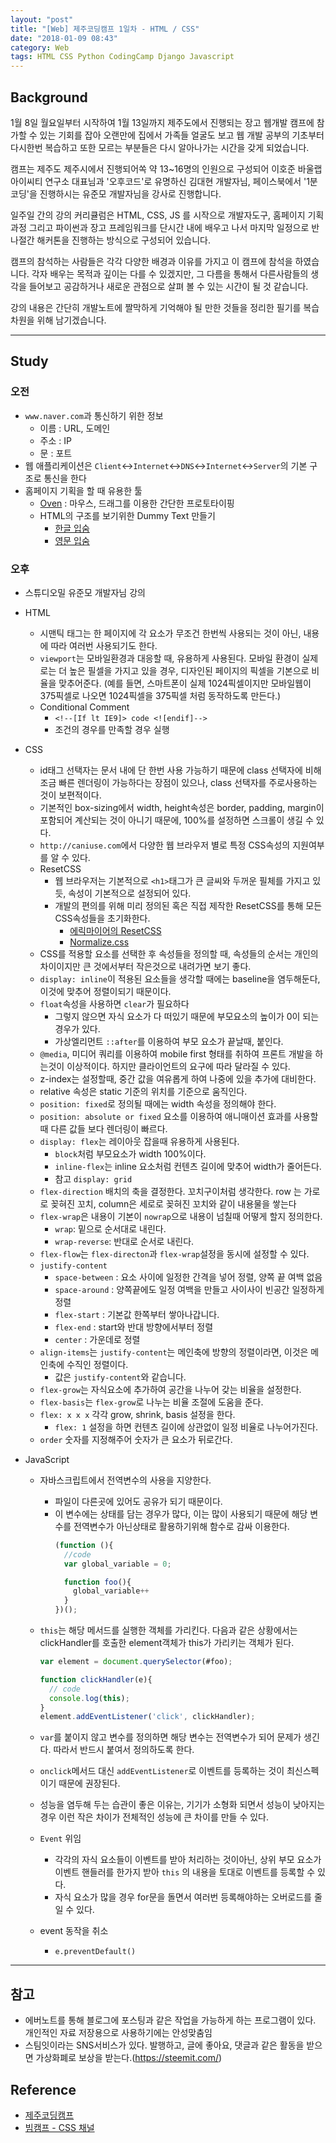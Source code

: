 ```yaml
---
layout: "post"
title: "[Web] 제주코딩캠프 1일차 - HTML / CSS"
date: "2018-01-09 08:43"
category: Web
tags: HTML CSS Python CodingCamp Django Javascript
---
```


## Background
1월 8일 월요일부터 시작하여 1월 13일까지 제주도에서 진행되는 장고 웹개발 캠프에 참가할 수 있는 기회를 잡아 오랜만에 집에서 가족들 얼굴도 보고 웹 개발 공부의 기초부터 다시한번 복습하고 또한 모르는 부분들은 다시 알아나가는 시간을 갖게 되었습니다.

캠프는 제주도 제주시에서 진행되어쏙 약 13~16명의 인원으로 구성되어 이호준 바울랩아이씨티 연구소 대표님과 '오후코드'로 유명하신 김대현 개발자님, 페이스북에서 '1분코딩'을 진행하시는 유준모 개발자님을 강사로 진행합니다.

일주일 간의 강의 커리큘럼은 HTML, CSS, JS 를 시작으로 개발자도구, 홈페이지 기획과정 그리고 파이썬과 장고 프레임워크를 단시간 내에 배우고 나서 마지막 일정으로 반나절간 해커톤을 진행하는 방식으로 구성되어 있습니다.

캠프의 참석하는 사람들은 각각 다양한 배경과 이유를 가지고 이 캠프에 참석을 하였습니다. 각자 배우는 목적과 깊이는 다를 수 있겠지만, 그 다름을 통해서 다른사람들의 생각을 들어보고 공감하거나 새로운 관점으로 살펴 볼 수 있는 시간이 될 것 같습니다.

강의 내용은 간단히 개발노트에 짤막하게 기억해야 될 만한 것들을 정리한 필기를 복습차원을 위해 남기겠습니다.

---

## Study

### 오전
- `www.naver.com`과 통신하기 위한 정보
  - 이름 : URL, 도메인
  - 주소 : IP
  - 문 : 포트
- 웹 애플리케이션은 `Client`<->`Internet`<->`DNS`<->`Internet`<->`Server`의 기본 구조로 통신을 한다
- 홈페이지 기획을 할 때 유용한 툴
  - [Oven](http://ovenapp.io) : 마우스, 드래그를 이용한 간단한 프로토타이핑
  - HTML의 구조를 보기위한 Dummy Text 만들기
    - [한글 입숨](http://hangul.thefron.me/)
    - [영문 입숨](https://loremipsumgenerator.com/)

### 오후
- 스튜디오밀 유준모 개발자님 강의
- HTML
  - 시맨틱 태그는 한 페이지에 각 요소가 무조건 한번씩 사용되는 것이 아닌, 내용에 따라 여러번 사용되기도 한다.
  - `viewport`는 모바일환경과 대응할 때, 유용하게 사용된다. 모바일 환경이 실제로는 더 높은 필셀을 가지고 있을 경우, 디자인된 페이지의 픽셀을 기본으로 비율을 맞추어준다. (예를 들면, 스마트폰이 실제 1024픽셀이지만 모바일웹이 375픽셀로 나오면 1024픽셀을 375픽셀 처럼 동작하도록 만든다.)
  - Conditional Comment
    - `<!--[If lt IE9]> code <![endif]-->`
    - 조건의 경우를 만족할 경우 실행


- CSS
  - id태그 선택자는 문서 내에 단 한번 사용 가능하기 때문에 class 선택자에 비해 조금 빠른 렌더링이 가능하다는 장점이 있으나, class 선택자를 주로사용하는 것이 보편적이다.
  - 기본적인 box-sizing에서 width, height속성은 border, padding, margin이 포함되어 계산되는 것이 아니기 때문에, 100%를 설정하면 스크롤이 생길 수 있다.
  - `http://caniuse.com`에서 다양한 웹 브라우저 별로 특정 CSS속성의 지원여부를 알 수 있다.
  - ResetCSS
    - 웹 브라우저는 기본적으로 `<h1>`태그가 큰 글씨와 두꺼운 필체를 가지고 있듯, 속성이 기본적으로 설정되어 있다.
    - 개발의 편의를 위해 미리 정의된 혹은 직접 제작한 ResetCSS를 통해 모든 CSS속성들을 초기화한다.
      - [에릭마이어의 ResetCSS](http://meyerweb.com/eric/tools/css/reset/)
      - [Normalize.css](https://necolas.github.io/normalize.css/)
  - CSS를 적용할 요소를 선택한 후 속성들을 정의할 때, 속성들의 순서는 개인의 차이이지만 큰 것에서부터 작은것으로 내려가면 보기 좋다.
  - `display: inline`이 적용된 요소들을 생각할 때에는 baseline을 염두해둔다, 이것에 맞추어 정렬이되기 때문이다.
  - `float`속성을 사용하면 `clear`가 필요하다
    - 그렇지 않으면 자식 요소가 다 떠있기 때문에 부모요소의 높이가 0이 되는 경우가 있다.
    - 가상엘리먼트 `::after`를 이용하여 부모 요소가 끝날때, 붙인다.
  - `@media`, 미디어 쿼리를 이용하여 mobile first 형태를 취하여 프론트 개발을 하는것이 이상적이다. 하지만 클라이언트의 요구에 따라 달라질 수 있다.
  - z-index는 설정할때, 중간 값을 여유롭게 하여 나중에 있을 추가에 대비한다.
  - relative 속성은 static 기준의 위치를 기준으로 움직인다.
  - `position: fixed`로 정의될 때에는 width 속성을 정의해야 한다.
  - `position: absolute or fixed` 요소를 이용하여 애니매이션 효과를 사용할때 다른 값들 보다 렌더링이 빠르다.
  - `display: flex`는 레이아웃 잡을때 유용하게 사용된다.
    - `block`처럼 부모요소가 width 100%이다.
    - `inline-flex`는 inline 요소처럼 컨텐츠 길이에 맞추어 width가 줄어든다.
    - 참고 `display: grid`
  - `flex-direction` 배치의 축을 결정한다. 꼬치구이처럼 생각한다. row 는 가로로 꽂혀진 꼬치, column은 세로로 꽂혀진 꼬치와 같이 내용물을 쌓는다
  - `flex-wrap`은 내용이 기본이 `nowrap`으로 내용이 넘칠때 어떻게 할지 정의한다.
    - `wrap`: 밑으로 순서대로 내린다.
    - `wrap-reverse`: 반대로 순서로 내린다.
  - `flex-flow`는 `flex-directon`과 `flex-wrap`설정을 동시에 설정할 수 있다.
  - `justify-content`
    - `space-between` : 요소 사이에 일정한 간격을 넣어 정렬, 양쪽 끝 여백 없음
    - `space-around` : 양쪽끝에도 일정 여백을 만들고 사이사이 빈공간 일정하게 정렬
    - `flex-start` : 기본값 한쪽부터 쌓아나갑니다.
    - `flex-end` : start와 반대 방향에서부터 정렬
    - `center` : 가운데로 정렬
  - `align-items`는 `justify-content`는 메인축에 방향의 정렬이라면, 이것은 메인축에 수직인 정렬이다.
    - 값은 `justify-content`와 같습니다.
  - `flex-grow`는 자식요소에 추가하여 공간을 나누어 갖는 비율을 설정한다.
  - `flex-basis`는 `flex-grow`로 나누는 비율 조절에 도움을 준다.
  - `flex: x x x` 각각 grow, shrink, basis 설정을 한다.
    - `flex: 1` 설정을 하면 컨텐츠 길이에 상관없이 일정 비율로 나누어가진다.
  - `order` 숫자를 지정해주어 숫자가 큰 요소가 뒤로간다.

- JavaScript
  - 자바스크립트에서 전역변수의 사용을 지양한다.
    - 파일이 다른곳에 있어도 공유가 되기 때문이다.
    - 이 변수에는 상태를 담는 경우가 많다, 이는 많이 사용되기 때문에 해당 변수를 전역변수가 아닌상태로 활용하기위해 함수로 감싸 이용한다.
      ```javascript
      (function (){
        //code
        var global_variable = 0;

        function foo(){
          global_variable++
        }
      })();
      ```
  - `this`는 해당 메서드를 실행한 객체를 가리킨다. 다음과 같은 상황에서는 clickHandler를 호출한 element객체가 this가 가리키는 객체가 된다.  

    ```javascript  
    var element = document.querySelector(#foo);

    function clickHandler(e){
      // code
      console.log(this);
    }
    element.addEventListener('click', clickHandler);
    ```
  - `var`를 붙이지 않고 변수를 정의하면 해당 변수는 전역변수가 되어 문제가 생긴다. 따라서 반드시 붙여서 정의하도록 한다.
  - `onclick`메서드 대신 `addEventListener`로 이벤트를 등록하는 것이 최신스펙이기 때문에 권장된다.
  - 성능을 염두해 두는 습관이 좋은 이유는, 기기가 소형화 되면서 성능이 낮아지는 경우 이런 작은 차이가 전체적인 성능에 큰 차이를 만들 수 있다.
  - `Event` 위임
    - 각각의 자식 요소들이 이벤트를 받아 처리하는 것이아닌, 상위 부모 요소가 이벤트 핸들러를 한가지 받아 `this` 의 내용을 토대로 이벤트를 등록할 수 있다.
    - 자식 요소가 많을 경우 for문을 돌면서 여러번 등록해야하는 오버로드를 줄일 수 있다.
  - event 동작을 취소
    - `e.preventDefault()`


---

## 참고
* 에버노트를 통해 블로그에 포스팅과 같은 작업을 가능하게 하는 프로그램이 있다. 개인적인 자료 저장용으로 사용하기에는 안성맞춤임
* 스팀잇이라는 SNS서비스가 있다. 발행하고, 글에 좋아요, 댓글과 같은 활동을 받으면 가상화폐로 보상을 받는다.(https://steemit.com/)


## Reference
* [제주코딩캠프](http://jejucodingcamp.com)
* [빔캠프 - CSS 채널](https://www.youtube.com/channel/UCvx57s_ZBt5VG4fvlStiq2g)
